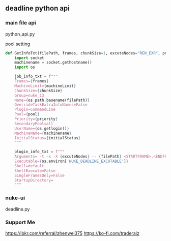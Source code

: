 ## deadline python api

### main file api
python_api.py

pool setting
```python
def GetInfoTxt(filePath, frames, chunkSize=1, excuteNodes="REN_EXR", pool="nuke", priority=50, machineLimit=30, initialStatus="Active"):
    import socket
    machinename = socket.gethostname()
    import os

    job_info_txt = f"""
    Frames={frames}
    MachineLimit={machineLimit}
    ChunkSize={chunkSize}
    Group=nuke_13
    Name={os.path.basename(filePath)}
    OverrideTaskExtraInfoNames=False
    Plugin=CommandLine
    Pool={pool}
    Priority={priority}
    SecondaryPool=all
    UserName={os.getlogin()}
    MachineName={machinename}
    InitialStatus={initialStatus}
    """

    plugin_info_txt = f"""
    Arguments= -t -x -X {excuteNodes} -- {filePath} <STARTFRAME>,<ENDFRAME>,1
    Executable={os.environ['NUKE_DEADLINE_EXCUTABLE']}
    Shell=default
    ShellExecute=False
    SingleFramesOnly=False
    StartupDirectory=
    """
```

### nuke-ui
deadline.py

### Support Me
https://ibkr.com/referral/zhenwei375
https://ko-fi.com/traderaiz
